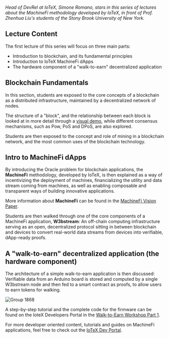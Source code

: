*Head of DevRel at IoTeX, Simone Romano, stars in this series of lectures about the MachineFi methodology developed by IoTeX, in front of Prof. Zhenhua Liu's students of the Stony Brook University of New York.*

## Lecture Content

The first lecture of this series will focus on three main parts: 

- Introduction to blockchain, and its fundamental principles
- Introduction to IoTeX MachineFi dApps
- The hardware component of a "walk-to-earn" decentralized application

## Blockchain Fundamentals

In this section, students are exposed to the core concepts of a blockchain as a distributed infrastructure, maintained by a decentralized network of nodes. 

The structure of a "block", and the relationship between each block is looked at in more detail through a [visual demo](https://andersbrownworth.com/blockchain/blockchain), while different consensus mechanisms, such as Pow, PoS and DPoS, are also explored.

Students are then exposed to the concept and role of mining in a blockchain network, and the most common uses of the blockchain technology. 

## Intro to MachineFi dApps

By introducing the Oracle problem for blockchain applications, the **MachineFi** methodology, developed by IoTeX, is then explained as a way of incentivizing the deployment of machines, financializing the utility and data stream coming from machines, as well as enabling composable and transparent ways of building innovative applications. 

More information about **MachineFi** can be found in the [MachineFi Vision Paper](https://cdn.iotex.io/machinefi/IoTeX%202.0.pdf). 

Students are then walked through one of the core components of a MachineFi application, **W3bstream**: An off-chain computing infrastructure serving as an open, decentralized protocol sitting in between blockchain and devices to convert real-world data streams from devices into verifiable, dApp-ready proofs. 

## A "walk-to-earn" decentralized application (the hardware component)

The architecture of a simple walk-to-earn application is then discussed: Verifiable data from an Arduino board is stored and computed by a single W3bstream node and then fed to a smart contract as proofs, to allow users to earn tokens for walking. 

![Group 1868](https://user-images.githubusercontent.com/77351244/194611711-c76706bf-a183-4b95-8bdb-e043fb90bb1e.png)

A step-by-step tutorial and the complete code for the firmware can be found on the IoteX Developers Portal in the [Walk-to-Earn Workshop Part 1](https://developers.iotex.io/posts/Walk-to-Earn-Workshop-Part-1). 

For more developer oriented content, tutorials and guides on MachineFi applications, feel free to check out the [IoTeX Dev Portal](https://developers.iotex.io/). 

